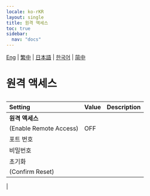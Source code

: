 ```yaml
---
locale: ko-rKR
layout: single
title: 원격 액세스
toc: true
sidebar:
  nav: "docs"
---
```

[Eng](/dancexr/menu/2025.4/system/remote_access.md) | [繁中](/tw/dancexr/menu/2025.4/system/remote_access.md) | [日本語](/jp/dancexr/menu/2025.4/system/remote_access.md) | [한국어](/kr/dancexr/menu/2025.4/system/remote_access.md) | [简中](/zh/dancexr/menu/2025.4/system/remote_access.md)
# 원격 액세스
## 
| Setting | Value | Description |
| :--- | --- | :--- |
|**원격 액세스** | | 
| (Enable Remote Access) | OFF | 
| 포트 번호 || 
| 비밀번호 || 
| 초기화 || 
| (Confirm Reset) || 
|
